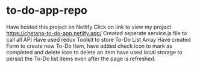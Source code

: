 # to-do-app-repo
Have hosted this project on Netlify
Click on link to view my project https://chetana-to-do-app.netlify.app/
Created seperate service.js file to call all API
Have used redux Toolkit to store To-Do List Array
Have created Form to create new To-Do Item, have added check icon to mark as completed and delete icon to delete an item 
have used local storage to persist the To-Do list items even after the page is refreshed.
